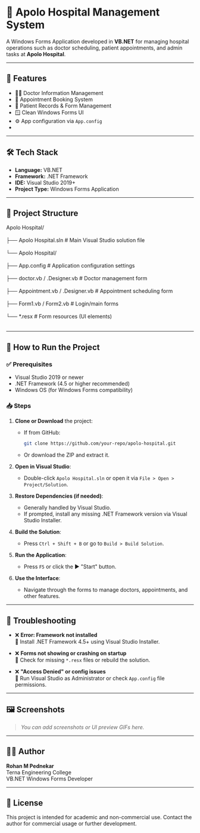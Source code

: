 # 🏥 Apolo Hospital Management System

A Windows Forms Application developed in **VB.NET** for managing hospital operations such as doctor scheduling, patient appointments, and admin tasks at **Apolo Hospital**.

---

## 📌 Features

- 👨‍⚕️ Doctor Information Management
- 📅 Appointment Booking System
- 🧾 Patient Records & Form Management
- 🪟 Clean Windows Forms UI
- ⚙️ App configuration via `App.config`
- 

---

## 🛠 Tech Stack

- **Language:** VB.NET  
- **Framework:** .NET Framework  
- **IDE:** Visual Studio 2019+  
- **Project Type:** Windows Forms Application  

---

## 📁 Project Structure

Apolo Hospital/<br></br>
├── Apolo Hospital.sln # Main Visual Studio solution file<br></br>
└── Apolo Hospital/<br></br>
├── App.config # Application configuration settings<br></br>
├── doctor.vb / .Designer.vb # Doctor management form<br></br>
├── Appointment.vb / .Designer.vb # Appointment scheduling form<br></br>
├── Form1.vb / Form2.vb # Login/main forms<br></br>
└── *.resx # Form resources (UI elements)<br></br>



---

## 🚀 How to Run the Project

### ✅ Prerequisites

- Visual Studio 2019 or newer
- .NET Framework (4.5 or higher recommended)
- Windows OS (for Windows Forms compatibility)

### 📥 Steps

1. **Clone or Download** the project:
   - If from GitHub:  
     ```bash
     git clone https://github.com/your-repo/apolo-hospital.git
     ```
   - Or download the ZIP and extract it.

2. **Open in Visual Studio**:
   - Double-click `Apolo Hospital.sln` or open it via `File > Open > Project/Solution`.

3. **Restore Dependencies (if needed)**:
   - Generally handled by Visual Studio.
   - If prompted, install any missing .NET Framework version via Visual Studio Installer.

4. **Build the Solution**:
   - Press `Ctrl + Shift + B` or go to `Build > Build Solution`.

5. **Run the Application**:
   - Press `F5` or click the ▶️ "Start" button.

6. **Use the Interface**:
   - Navigate through the forms to manage doctors, appointments, and other features.

---

## 🧩 Troubleshooting

- ❌ **Error: Framework not installed**  
  🔧 Install .NET Framework 4.5+ using Visual Studio Installer.

- ❌ **Forms not showing or crashing on startup**  
  🔧 Check for missing `*.resx` files or rebuild the solution.

- ❌ **"Access Denied" or config issues**  
  🔧 Run Visual Studio as Administrator or check `App.config` file permissions.

---

## 🖼️ Screenshots

> _You can add screenshots or UI preview GIFs here._

---

## 👨‍💻 Author

**Rohan M Pednekar**  
Terna Engineering College  
VB.NET Windows Forms Developer  

---

## 📃 License

This project is intended for academic and non-commercial use. Contact the author for commercial usage or further development.

